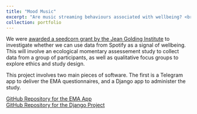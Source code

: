 ```yaml
---
title: "Mood Music"
excerpt: "Are music streaming behaviours associated with wellbeing? <br/><img src='/images/mood-music.jpg'>"
collection: portfolio
---
```


We were [awarded a seedcorn grant by the Jean Golding Institute](https://jeangoldinginstitute.blogs.bristol.ac.uk/2020/01/13/jgi-seed-corn-funding-call-winners-2020-announced/) to investigate whether we can use data from Spotify as a signal of wellbeing. This will involve an ecological momentary assessement study to collect data from a group of participants, as well as qualitative focus groups to explore ethics and study design. 

This project involves two main pieces of software. The first is a Telegram app to deliver the EMA questionnaires, and a Django app to administer the study.
  
[GitHub Repository for the EMA App](https://github.com/ninadicara/Mood-Music-App)   
[GitHub Repository for the Django Project](https://github.com/DynamicGenetics/ema-bot)  
